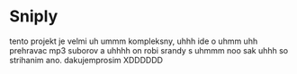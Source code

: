 # Sniply
tento projekt je velmi uh ummm kompleksny, uhhh ide o uhmm uhh prehravac mp3 suborov a uhhhh on robi srandy s uhmmm noo sak uhhh so strihanim ano.
dakujemprosim
XDDDDDD